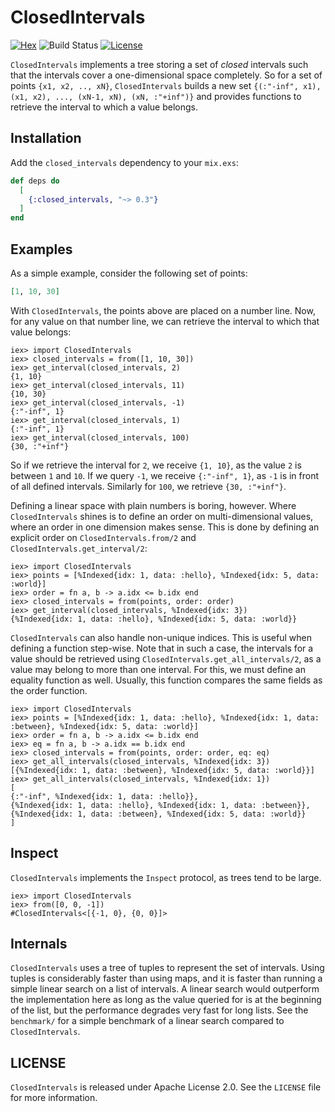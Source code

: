 # ClosedIntervals

[![Hex](https://img.shields.io/hexpm/v/closed_intervals.svg)](https://hex.pm/packages/closed_intervals)
![Build Status](https://github.com/evnu/closed_intervals/workflows/CI/badge.svg?branch=master)
[![License](https://img.shields.io/badge/License-Apache%202.0-blue.svg)](https://opensource.org/licenses/Apache-2.0)

`ClosedIntervals` implements a tree storing a set of _closed_ intervals such that the
intervals cover a one-dimensional space completely. So for a set of points `{x1, x2, .., xN}`,
`ClosedIntervals` builds a new set `{(:"-inf", x1), (x1, x2), ..., (xN-1, xN), (xN, :"+inf")}` and
provides functions to retrieve the interval to which a value belongs.

## Installation

Add the `closed_intervals` dependency to your `mix.exs`:

```elixir
def deps do
  [
    {:closed_intervals, "~> 0.3"}
  ]
end
```

## Examples

As a simple example, consider the following set of points:

```elixir
[1, 10, 30]
```

With `ClosedIntervals`, the points above are placed on a number line. Now, for any
value on that number line, we can retrieve the interval to which that value
belongs:

    iex> import ClosedIntervals
    iex> closed_intervals = from([1, 10, 30])
    iex> get_interval(closed_intervals, 2)
    {1, 10}
    iex> get_interval(closed_intervals, 11)
    {10, 30}
    iex> get_interval(closed_intervals, -1)
    {:"-inf", 1}
    iex> get_interval(closed_intervals, 1)
    {:"-inf", 1}
    iex> get_interval(closed_intervals, 100)
    {30, :"+inf"}

So if we retrieve the interval for `2`, we receive `{1, 10}`, as the value `2`
is between `1` and `10`. If we query `-1`, we receive `{:"-inf", 1}`, as `-1`
is in front of all defined intervals. Similarly for `100`, we retrieve `{30,
:"+inf"}`.

Defining a linear space with plain numbers is boring, however. Where `ClosedIntervals`
shines is to define an order on multi-dimensional values, where an order in one dimension
makes sense. This is done by defining an explicit order on
`ClosedIntervals.from/2` and `ClosedIntervals.get_interval/2`:

    iex> import ClosedIntervals
    iex> points = [%Indexed{idx: 1, data: :hello}, %Indexed{idx: 5, data: :world}]
    iex> order = fn a, b -> a.idx <= b.idx end
    iex> closed_intervals = from(points, order: order)
    iex> get_interval(closed_intervals, %Indexed{idx: 3})
    {%Indexed{idx: 1, data: :hello}, %Indexed{idx: 5, data: :world}}

`ClosedIntervals` can also handle non-unique indices. This is useful when defining
a function step-wise. Note that in such a case, the intervals for a value should be retrieved
using `ClosedIntervals.get_all_intervals/2`, as a value may belong to more than one interval. For this,
we must define an equality function as well. Usually, this function compares the same fields as
the order function.

    iex> import ClosedIntervals
    iex> points = [%Indexed{idx: 1, data: :hello}, %Indexed{idx: 1, data: :between}, %Indexed{idx: 5, data: :world}]
    iex> order = fn a, b -> a.idx <= b.idx end
    iex> eq = fn a, b -> a.idx == b.idx end
    iex> closed_intervals = from(points, order: order, eq: eq)
    iex> get_all_intervals(closed_intervals, %Indexed{idx: 3})
    [{%Indexed{idx: 1, data: :between}, %Indexed{idx: 5, data: :world}}]
    iex> get_all_intervals(closed_intervals, %Indexed{idx: 1})
    [
	{:"-inf", %Indexed{idx: 1, data: :hello}},
	{%Indexed{idx: 1, data: :hello}, %Indexed{idx: 1, data: :between}},
	{%Indexed{idx: 1, data: :between}, %Indexed{idx: 5, data: :world}}
    ]

## Inspect

`ClosedIntervals` implements the `Inspect` protocol, as trees tend to be large.

    iex> import ClosedIntervals
    iex> from([0, 0, -1])
    #ClosedIntervals<[{-1, 0}, {0, 0}]>

## Internals

`ClosedIntervals` uses a tree of tuples to represent the set of intervals. Using
tuples is considerably faster than using maps, and it is faster than running a
simple linear search on a list of intervals. A linear search would outperform
the implementation here as long as the value queried for is at the beginning of
the list, but the performance degrades very fast for long lists. See the
`benchmark/` for a simple benchmark of a linear search compared to `ClosedIntervals`.

## LICENSE

`ClosedIntervals` is released under Apache License 2.0. See the `LICENSE` file for more information.
